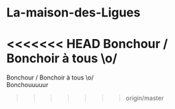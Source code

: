 La-maison-des-Ligues
====================

<<<<<<< HEAD
Bonchour / Bonchoir à tous \o/
=======
Bonchour / Bonchoir à tous \o/ <br/>
Bonchouuuuur 
>>>>>>> origin/master
